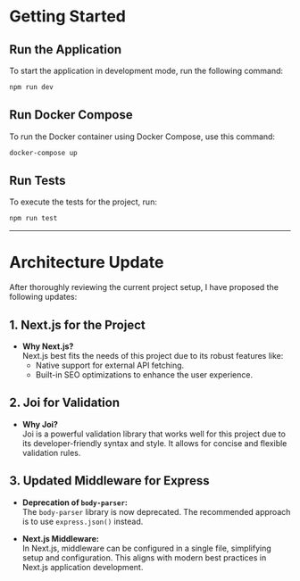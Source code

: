 # Getting Started

## Run the Application
To start the application in development mode, run the following command:

```bash
npm run dev
```

## Run Docker Compose
To run the Docker container using Docker Compose, use this command:

```bash
docker-compose up
```

## Run Tests
To execute the tests for the project, run:

```bash
npm run test
```

---

# Architecture Update

After thoroughly reviewing the current project setup, I have proposed the following updates:

## 1. Next.js for the Project
- **Why Next.js?**  
  Next.js best fits the needs of this project due to its robust features like:
  - Native support for external API fetching.
  - Built-in SEO optimizations to enhance the user experience.

## 2. Joi for Validation
- **Why Joi?**  
  Joi is a powerful validation library that works well for this project due to its developer-friendly syntax and style. It allows for concise and flexible validation rules.

## 3. Updated Middleware for Express
- **Deprecation of `body-parser`:**  
  The `body-parser` library is now deprecated. The recommended approach is to use `express.json()` instead.
  
- **Next.js Middleware:**  
  In Next.js, middleware can be configured in a single file, simplifying setup and configuration. This aligns with modern best practices in Next.js application development.
